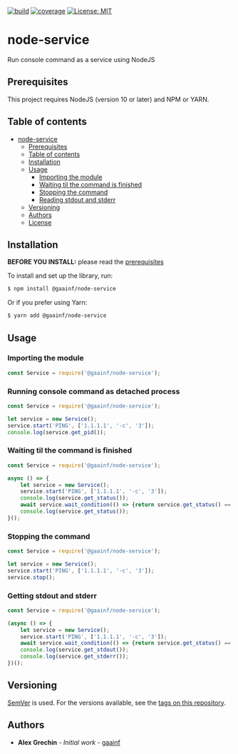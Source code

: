 [![build](https://github.com/gaainf/node-service/actions/workflows/build.yml/badge.svg)](https://github.com/gaainf/node-service/actions/workflows/build.yml)
[![coverage](https://codecov.io/gh/gaainf/node-service/branch/master/graph/badge.svg)](https://codecov.io/gh/gaainf/node-service/)
[![License: MIT](https://img.shields.io/badge/License-MIT-yellow.svg)](https://github.com/gaainf/node-service/blob/master/LICENSE)

# node-service
Run console command as a service using NodeJS

## Prerequisites

This project requires NodeJS (version 10 or later) and NPM or YARN.

## Table of contents
- [node-service](#node-service)
  - [Prerequisites](#prerequisites)
  - [Table of contents](#table-of-contents)
  - [Installation](#installation)
  - [Usage](#usage)
    - [Importing the module](#importing-the-module)
    - [Waiting til the command is finished](#waiting-til-command-is-finished)
    - [Stopping the command](#stopping-the-command)
    - [Reading stdout and stderr](#getting-stdout-and-stderr)
  - [Versioning](#versioning)
  - [Authors](#authors)
  - [License](#license)

## Installation

**BEFORE YOU INSTALL:** please read the [prerequisites](#prerequisites)

To install and set up the library, run:

```sh
$ npm install @gaainf/node-service
```

Or if you prefer using Yarn:

```sh
$ yarn add @gaainf/node-service
```

## Usage

### Importing the module

```js
const Service = require('@gaainf/node-service');
```

### Running console command as detached process

```js
const Service = require('@gaainf/node-service');

let service = new Service();
service.start('PING', ['1.1.1.1', '-c', '3']);
console.log(service.get_pid());
```

### Waiting til the command is finished

```js
const Service = require('@gaainf/node-service');

async () => {
    let service = new Service();
    service.start('PING', ['1.1.1.1', '-c', '3']);
    console.log(service.get_status());
    await service.wait_condition(() => {return service.get_status() == 'finished'}, 3000);
    console.log(service.get_status());
}();
```

### Stopping the command

```js
const Service = require('@gaainf/node-service');

let service = new Service();
service.start('PING', ['1.1.1.1', '-c', '3']);
service.stop();
```

### Getting stdout and stderr

```js
const Service = require('@gaainf/node-service');

(async () => {
    let service = new Service();
    service.start('PING', ['1.1.1.1', '-c', '3']);
    await service.wait_condition(() => {return service.get_status() == 'finished'}, 3000);
    console.log(service.get_stdout());
    console.log(service.get_stderr());
})();
```
## Versioning

[SemVer](http://semver.org/) is used. For the versions available, see the [tags on this repository](https://github.com/your/project/tags).

## Authors

* **Alex Grechin** - *Initial work* - [gaainf](https://github.com/gaainf)